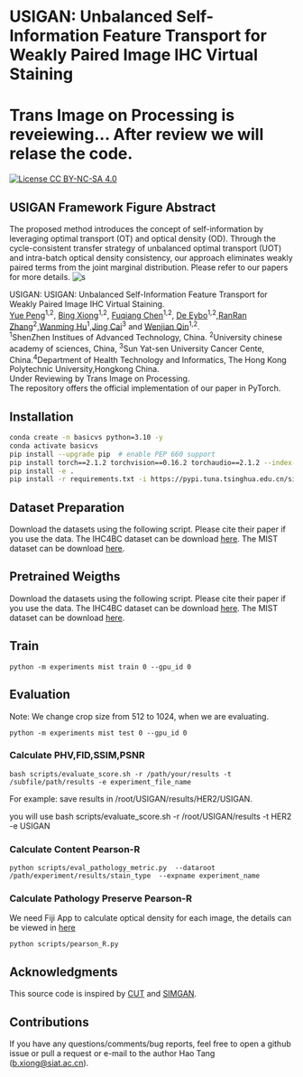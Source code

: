 
# USIGAN: Unbalanced Self-Information Feature Transport for Weakly Paired Image IHC Virtual Staining
Trans Image on Processing is reveiewing... After review we will relase the code.
=======
[![License CC BY-NC-SA 4.0](https://img.shields.io/badge/license-CC4.0-blue.svg)](https://github.com/Ha0Tang/AttentionGAN/blob/master/LICENSE.md)


## USIGAN Framework Figure Abstract
The proposed  method introduces the concept of self-information by leveraging optimal transport (OT) and optical density (OD). Through the cycle-consistent transfer strategy of unbalanced optimal transport (UOT) and intra-batch optical density consistency, our approach eliminates weakly paired terms from the joint marginal distribution. Please refer to our papers for more details.
![s](assert/FigureAbstract.png)

USIGAN: USIGAN: Unbalanced Self-Information Feature Transport for Weakly Paired  Image IHC Virtual Staining.<br>
[Yue Peng](http://disi.unitn.it/~hao.tang/)<sup>1,2</sup>, [Bing Xiong](https://scholar.google.com/citations?user=4CQKG8oAAAAJ&hl=en)<sup>1,2</sup>, [Fuqiang Chen](http://www.robots.ox.ac.uk/~danxu/)<sup>1,2</sup>, [De Eybo](https://scholar.google.com/citations?user=kPxa2w0AAAAJ&hl=en)<sup>1,2</sup>,[RanRan Zhang](http://disi.unitn.it/~sebe/)<sup>2</sup>,[Wanming Hu](http://disi.unitn.it/~sebe/)<sup>1</sup>,[Jing Cai](http://disi.unitn.it/~sebe/)<sup>3</sup> and [Wenjian Qin](http://disi.unitn.it/~sebe/)<sup>1,2</sup>. <br> 
<sup>1</sup>ShenZhen
Institues of Advanced Technology, China.
<sup>2</sup>University chinese academy of sciences, China, <sup>3</sup>Sun Yat-sen University Cancer Cente, China.<sup>4</sup>Department of Health Technology and Informatics, The Hong
Kong Polytechnic University,Hongkong China.<br>
Under Reviewing by Trans Image on Processing. <br>
The repository offers the official implementation of our paper in PyTorch.


## Installation

```bash
conda create -n basicvs python=3.10 -y
conda activate basicvs
pip install --upgrade pip  # enable PEP 660 support
pip install torch==2.1.2 torchvision==0.16.2 torchaudio==2.1.2 --index-url https://download.pytorch.org/whl/cu118
pip install -e .
pip install -r requirements.txt -i https://pypi.tuna.tsinghua.edu.cn/simple
```

## Dataset Preparation
Download the datasets using the following script. Please cite their paper if you use the data. 
The IHC4BC dataset can be download [here](https://ihc4bc.github.io/). The MIST dataset can be download [here](https://link.springer.com/chapter/10.1007/978-3-031-43987-2_61).

## Pretrained Weigths
Download the datasets using the following script. Please cite their paper if you use the data. 
The IHC4BC dataset can be download [here](https://pan.baidu.com/s/17kGl5vxDYclS3NgjLva5VQ?pwd=tip0). The MIST dataset can be download [here]( https://pan.baidu.com/s/1Lpdsq2oCqvutCvm0iWSrKg?pwd=tip0 ).

## Train

```
python -m experiments mist train 0 --gpu_id 0
```

## Evaluation

Note: We change crop size from 512 to 1024, when we are evaluating.
```
python -m experiments mist test 0 --gpu_id 0
```

### Calculate PHV,FID,SSIM,PSNR
```
bash scripts/evaluate_score.sh -r /path/your/results -t /subfile/path/results -e experiment_file_name
```
For example: save results in /root/USIGAN/results/HER2/USIGAN.

you will use bash scripts/evaluate_score.sh -r /root/USIGAN/results -t HER2 -e USIGAN 

### Calculate Content Pearson-R

```
python scripts/eval_pathology_metric.py  --dataroot /path/experiment/results/stain_type  --expname experiment_name
```
### Calculate Pathology Preserve Pearson-R

We need Fiji App to calculate optical density for each image, the details can be viewed in [here](./assert/MetricREADME.md)

```
python scripts/pearson_R.py 
```

## Acknowledgments
This source code is inspired by [CUT](https://github.com/taesungp/contrastive-unpaired-translation) and [SIMGAN](https://github.com/xianchaoguan/SIM-GAN).

## Contributions
If you have any questions/comments/bug reports, feel free to open a github issue or pull a request or e-mail to the author Hao Tang ([b.xiong@siat.ac.cn](b.xiong@siat.ac.cn)).

